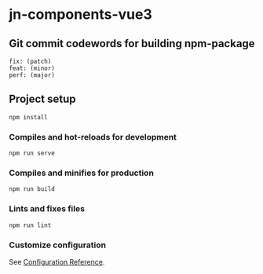 # jn-components-vue3

## Git commit codewords for building npm-package

```
fix: (patch)
feat: (minor)
perf: (major)
```

## Project setup

```
npm install
```

### Compiles and hot-reloads for development

```
npm run serve
```

### Compiles and minifies for production

```
npm run build
```

### Lints and fixes files

```
npm run lint
```

### Customize configuration

See [Configuration Reference](https://cli.vuejs.org/config/).
